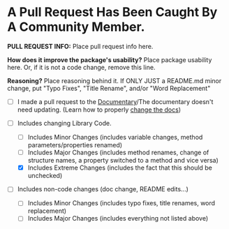# A Pull Request Has Been Caught By A Community Member.

**PULL REQUEST INFO:** Place pull request info here.

**How does it improve the package's usability?** Place package usability here. Or, if it is not a code change, remove this line.

**Reasoning?** Place reasoning behind it. If ONLY JUST a README.md minor change, put "Typo Fixes", "Title Rename", and/or "Word Replacement"

- [ ] I made a pull request to the [Documentary](https://blu-shack.gitbook.io/simple-space/)/The documentary doesn't need updating. (Learn how to properly [change the docs](https://github.com/BLU-Shack/simple.space/blob/master/.github/CONTRIBUTING.md))

- [ ] Includes changing Library Code.
    - [ ] Includes Minor Changes (includes variable changes, method parameters/properties renamed)
    - [ ] Includes Major Changes (includes method renames, change of structure names, a property switched to a method and vice versa)
    - [x] Includes Extreme Changes (includes the fact that this should be unchecked)
- [ ] Includes non-code changes (doc change, README edits...)
    - [ ] Includes Minor Changes (includes typo fixes, title renames, word replacement)
    - [ ] Includes Major Changes (includes everything not listed above)